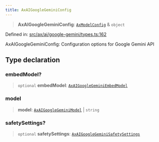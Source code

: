```yaml
---
title: AxAIGoogleGeminiConfig
---
```


> **AxAIGoogleGeminiConfig**: [`AxModelConfig`](#apidocs/typealiasaxmodelconfig) & `object`

Defined in: [src/ax/ai/google-gemini/types.ts:162](#apidocs/httpsgithubcomax-llmaxblob3b79ada8d723949fcd8a76c2b6f48cf69d8394f8srcaxaigoogle-geminitypestsl162)

AxAIGoogleGeminiConfig: Configuration options for Google Gemini API

## Type declaration

### embedModel?

> `optional` **embedModel**: [`AxAIGoogleGeminiEmbedModel`](#apidocs/enumerationaxaigooglegeminiembedmodel)

### model

> **model**: [`AxAIGoogleGeminiModel`](#apidocs/enumerationaxaigooglegeminimodel) \| `string`

### safetySettings?

> `optional` **safetySettings**: [`AxAIGoogleGeminiSafetySettings`](#apidocs/typealiasaxaigooglegeminisafetysettings)
